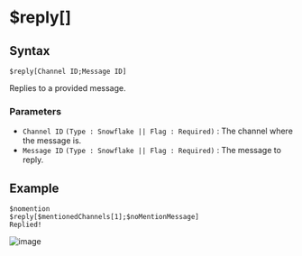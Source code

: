 # $reply[]

## Syntax
```
$reply[Channel ID;Message ID]
```
Replies to a provided message.

### Parameters
- `Channel ID` `(Type : Snowflake || Flag : Required)` : The channel where the message is.
- `Message ID` `(Type : Snowflake || Flag : Required)` : The message to reply.

## Example
```
$nomention
$reply[$mentionedChannels[1];$noMentionMessage]
Replied!
```
![image](https://user-images.githubusercontent.com/113247745/199210421-a7833741-34ff-4670-99d5-d756ef85629e.png)
